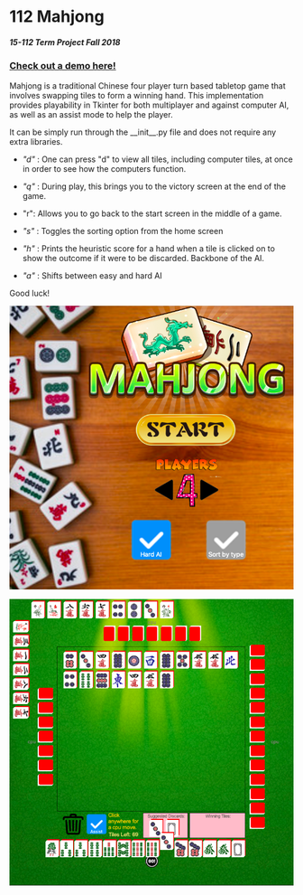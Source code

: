 # 112 Mahjong 
##### 15-112 Term Project Fall 2018

### [Check out a demo here!](https://www.youtube.com/watch?v=S9wLGgVlL5U)




Mahjong is a traditional Chinese four player turn based tabletop game that involves swapping tiles to form a winning hand. This implementation provides playability in Tkinter for both multiplayer and against computer AI, as well as an assist mode to help the player. 

It can be simply run through the \_\_init\_\_.py  file and does not require any extra libraries. 

* *"d"* : One can press "d" to view all tiles, including computer tiles, at once in order to see how the computers function. 

* *"q"* : During play, this brings you to the victory screen at the end of the game. 


* "r": Allows you to go back to the start screen in the middle of a game. 

* *"s"* : Toggles the sorting option from the home screen 

* *"h"* : Prints the heuristic score for a hand when a tile is clicked on to show the outcome if it were to be discarded. Backbone of the AI. 

* *"a"* : Shifts between easy and hard AI

Good luck!

![alt text](https://github.com/austin-leung/112-Mahjong/blob/master/miscImages/start.png?raw=true)

![alt text](https://github.com/austin-leung/112-Mahjong/blob/master/miscImages/game.png?raw=true)
